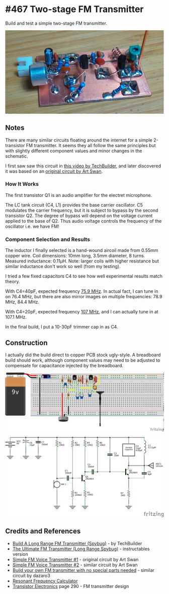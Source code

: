 # #467 Two-stage FM Transmitter

Build and test a simple two-stage FM transmitter.

![The Build](./assets/TwoStageTransmitter_build.jpg?raw=true)

## Notes

There are many similar circuits floating around the internet for a simple 2-transistor FM transmitter.
It seems they all follow the same principles but with slightly different component values and minor changes in the schematic.

I first saw saw this circuit in [this video by TechBuilder](https://youtu.be/joFourugXvs), and
later discovered it was based on an
[original circuit by Art Swan](http://www.angelfire.com/art2/artswan/fmtrans1.jpg).

### How It Works

The first transistor Q1 is an audio amplifier for the electret microphone.

The LC tank circuit (C4, L1) provides the base carrier oscillator.
C5 modulates the carrier frequency, but it is subject to bypass by the second transistor Q2.
The degree of bypass will depend on the voltage current applied to the base of Q2.
Thus audio voltage controls the frequency of the oscillator i.e. we have FM!

### Component Selection and Results

The inductor I finally selected is a hand-wound aircoil made from 0.55mm copper wire.
Coil dimensions: 10mm long, 3.5mm diameter, 8 turns. Measured inductance: 0.11µH.
Note: larger coils with higher resistance but similar inductance don't work so well (from my testing).

I tried a few fixed capacitors C4 to see how well experimental results match theory.

With C4=40pF, expected frequency [75.9 MHz](https://www.wolframalpha.com/input/?i=1%2F(2%CF%80*sqrt(0.11%C2%B5H*40pF))).
In actual fact, I can tune in on 76.4 MHz, but there are also mirror images on multiple frequencies: 78.9 MHz, 84.4 MHz.

With C4=20pF, expected frequency [107 MHz](https://www.wolframalpha.com/input/?i=1%2F(2%CF%80*sqrt(0.11%C2%B5H+*+20pF))),
and I can actually tune in at 107.1 MHz.

In the final build, I put a 10-30pF trimmer cap in as C4.

## Construction

I actually did the build direct to copper PCB stock ugly-style.
A breadboard build should work, although component values may need to be adjusted to compensate for capacitance injected by the breadboard.

![Breadboard](./assets/TwoStageTransmitter_bb.jpg?raw=true)

![The Schematic](./assets/TwoStageTransmitter_schematic.jpg?raw=true)

## Credits and References

* [Build A Long Range FM Transmitter (Spybug)](https://youtu.be/joFourugXvs) - by TechBuilder
* [The Ultimate FM Transmitter (Long Range Spybug)](http://www.instructables.com/id/The-Ultimate-FM-Transmitter/) - instructables version
* [Simple FM Voice Transmitter #1](http://www.angelfire.com/art2/artswan/fmtrans1.jpg) - original circuit by Art Swan
* [Simple FM Voice Transmitter #2](http://www.angelfire.com/art2/artswan/fmtrans2.jpg) - similar circuit by Art Swan
* [Build your own FM transmitter with no special parts needed](https://youtu.be/1tKvykFS60k) - similar circuit by dazaro3
* [Resonant Frequency Calculator](http://www.1728.org/resfreq.htm)
* [Transistor Electronics](https://archive.org/details/transistorelectr00gerr) page 290 - FM transmitter design
